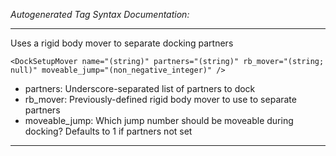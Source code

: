 _Autogenerated Tag Syntax Documentation:_

---
Uses a rigid body mover to separate docking partners

```
<DockSetupMover name="(string)" partners="(string)" rb_mover="(string; null)" moveable_jump="(non_negative_integer)" />
```

-   partners: Underscore-separated list of partners to dock
-   rb_mover: Previously-defined rigid body mover to use to separate partners
-   moveable_jump: Which jump number should be moveable during docking? Defaults to 1 if partners not set

---
